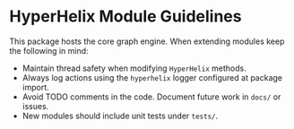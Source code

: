 # HyperHelix Module Guidelines

This package hosts the core graph engine. When extending modules keep the following in mind:

- Maintain thread safety when modifying `HyperHelix` methods.
- Always log actions using the `hyperhelix` logger configured at package import.
- Avoid TODO comments in the code. Document future work in `docs/` or issues.
- New modules should include unit tests under `tests/`.
